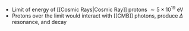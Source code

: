  - Limit of energy of [[Cosmic Rays|Cosmic Ray]] protons $\sim 5\times 10^{19} \text{ eV}$
 - Protons over the limit would interact with [[CMB]] photons, produce $\Delta$ resonance, and decay